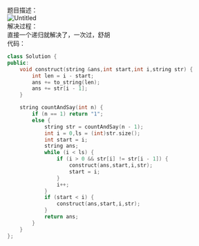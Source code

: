 题目描述：  
![Untitled](https://s3-us-west-2.amazonaws.com/secure.notion-static.com/955deeac-ce5f-4d23-8d98-618c83be7063/Untitled.png)  
解决过程：  
直接一个递归就解决了，一次过，舒胡  
代码：  
```cpp
class Solution {
public:
    void construct(string &ans,int start,int i,string str) {
        int len = i - start;
        ans += to_string(len);
        ans += str[i - 1];
    }

    string countAndSay(int n) {
        if (n == 1) return "1";
        else {
            string str = countAndSay(n - 1);
            int i = 0,ls = (int)str.size();
            int start = i;
            string ans;
            while (i < ls) {
                if (i > 0 && str[i] != str[i - 1]) {
                    construct(ans,start,i,str);
                    start = i;
                }
                i++;
            }
            if (start < i) {
                construct(ans,start,i,str);
            }
            return ans;
        }
    }
};
```